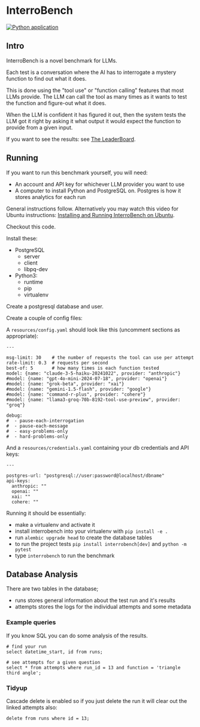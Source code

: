 # InterroBench
[![Python application](https://github.com/Xylon2/interrobench/actions/workflows/python-app.yml/badge.svg)](https://github.com/Xylon2/interrobench/actions/workflows/python-app.yml)

## Intro

InterroBench is a novel benchmark for LLMs.

Each test is a conversation where the AI has to interrogate a mystery
function to find out what it does.

This is done using the "tool use" or "function calling" features that
most LLMs provide. The LLM can call the tool as many times as it wants
to test the function and figure-out what it does.

When the LLM is confident it has figured it out, then the system tests the LLM
got it right by asking it what output it would expect the function to provide
from a given input.

If you want to see the results: see [The LeaderBoard](https://interrobench.com/).

## Running

If you want to run this benchmark yourself, you will need:
- An account and API key for whichever LLM provider you want to use
- A computer to install Python and PostgreSQL on. Postgres is how it stores analytics for each run

General instructions follow. Alternatively you may watch this video for Ubuntu instructions: [Installing and Running InterroBench on Ubuntu](https://youtu.be/gqIXEt2TBoI).

Checkout this code.

Install these:
- PostgreSQL
  - server
  - client
  - libpq-dev
- Python3:
  - runtime
  - pip
  - virtualenv

Create a postgresql database and user.

Create a couple of config files:

A `resources/config.yaml` should look like this (uncomment sections as appropriate):
```
---

msg-limit: 30    # the number of requests the tool can use per attempt
rate-limit: 0.3  # requests per second
best-of: 5       # how many times is each function tested
model: {name: "claude-3-5-haiku-20241022", provider: "anthropic"}
#model: {name: "gpt-4o-mini-2024-07-18", provider: "openai"}
#model: {name: "grok-beta", provider: "xai"}
#model: {name: "gemini-1.5-flash", provider: "google"}
#model: {name: "command-r-plus", provider: "cohere"}
#model: {name: "llama3-groq-70b-8192-tool-use-preview", provider: "groq"}

debug:
#  - pause-each-interrogation
#  - pause-each-message
#  - easy-problems-only
#  - hard-problems-only
```

And a `resources/credentials.yaml` containing your db credentials and API keys:
```
---

postgres-url: "postgresql://user:password@localhost/dbname"
api-keys:
  anthropic: ""
  openai: ""
  xai: ""
  cohere: ""
```

Running it should be essentially:
- make a virtualenv and activate it
- install interrobench into your virtualenv with `pip install -e .`
- run `alembic upgrade head` to create the database tables
- to run the project tests `pip install interrobench[dev]` and `python -m pytest` 
- type `interrobench` to run the benchmark

## Database Analysis
There are two tables in the database;
- runs stores general information about the test run and it's results
- attempts stores the logs for the individual attempts and some metadata

### Example queries
If you know SQL you can do some analysis of the results.
```
# find your run
select datetime_start, id from runs;

# see attempts for a given question
select * from attempts where run_id = 13 and function = 'triangle third angle';
```

### Tidyup
Cascade delete is enabled so if you just delete the run it will clear out the
linked attempts also:
```
delete from runs where id = 13;
```
